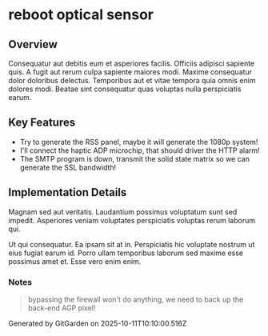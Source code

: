 # reboot optical sensor

## Overview
Consequatur aut debitis eum et asperiores facilis. Officiis adipisci sapiente quis. A fugit aut rerum culpa sapiente maiores modi. Maxime consequatur dolor doloribus delectus. Temporibus aut et vitae tempora quia omnis enim dolores modi. Beatae sint consequatur quas voluptas nulla perspiciatis earum.

## Key Features
- Try to generate the RSS panel, maybe it will generate the 1080p system!
- I'll connect the haptic ADP microchip, that should driver the HTTP alarm!
- The SMTP program is down, transmit the solid state matrix so we can generate the SSL bandwidth!

## Implementation Details
Magnam sed aut veritatis. Laudantium possimus voluptatum sunt sed impedit. Asperiores veniam voluptates perspiciatis voluptas rerum laborum qui.
 Ut qui consequatur. Ea ipsam sit at in. Perspiciatis hic voluptate nostrum ut eius fugiat earum id. Porro ullam temporibus laborum sed maxime esse possimus amet et. Esse vero enim enim.

### Notes
> bypassing the firewall won't do anything, we need to back up the back-end AGP pixel!

Generated by GitGarden on 2025-10-11T10:10:00.516Z